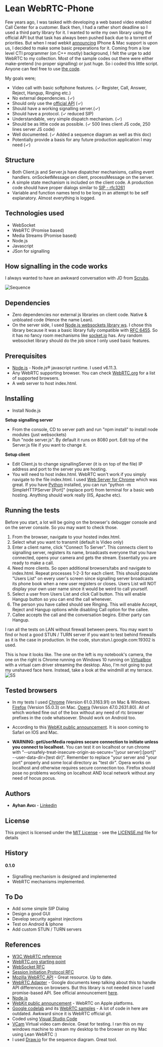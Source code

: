 # Lean WebRTC-Phone
Few years ago, I was tasked with developing a web based video enabled Call Center for a customer. Back then, I had a rather short deadline so I used a third party library for it. I wanted to write my own library using the official API but that task has always been pushed back due to a torrent of priorities. But when I read webkit [announcing](https://webkit.org/blog/7726/announcing-webrtc-and-media-capture/) IPhone & Mac support is upon us, I decided to make some basic preperations for it. Coming from a low level CTI programmer (on C++ mostly) background, I felt the urge to add WebRTC to my collection. Most of the sample codes out there were either make-pretend (no proper signalling) or just huge. So i coded this little script. Anyone can feel free to use [the code](https://github.com/ayhanavci/LeanWebrtc).

My goals were;

* Video call with basic softphone features. (✓ Register, Call, Answer, Reject, Hangup, Ringing etc.)
* No external dependencies. (✓)
* Should only use the [official API](https://www.w3.org/TR/webrtc/) (✓)
* Should have a working signalling server.(✓)
* Should have a protocol. (✓ reduced SIP)
* Understandable, very simple dispatch mechanism. (✓)
* Should be as little code as possible. (✓ 500 lines client JS code, 250 lines server JS code)
* Well documented. (✓ Added a sequence diagram as well as this doc)
* Potentially provide a basis for any future production application I may need (✓)

## Structure

* Both Client.js and Server.js have dispatcher mechanisms, calling event handlers. onSocketMessage on client, processMessage on the server.
* A simple state mechanism is included on the client code. A production code should have proper dialogs similar to [SIP - rfc3261](https://www.ietf.org/rfc/rfc3261.txt)
* Variable and function names tend to be long in an attempt to be self explanatory. Almost everything is logged.  

## Technologies used
* WebSocket
* WebRTC (Promise based)
* Media Streams (Promise based)
* Node.js
* Javascript
* JSon for signalling

## How signalling in the code works

I always wanted to have an awkward conversation with JD from [Scrubs](http://www.imdb.com/title/tt0285403/). 

![Sequence](sequence.png)

## Dependencies
* Zero dependencies nor external js libraries on client code. Native & unbloated code (Hence the name Lean).
* On the server side, I used [Node.js websockets library ws](http://websockets.github.io/ws/). I chose this library because it was a basic library fully compatible with [RFC 6455](https://tools.ietf.org/html/rfc6455). So it has no fancy room mechanisms like [socket.io](https://socket.io/) has. Any random websocket library should do the job since I only used basic features.

## Prerequisites 

* [Node.js](https://nodejs.org/en/) - Node.js® javascript runtime. I used v6.11.3.
* Any WebRTC supporting browser. You can check [WebRTC.org](https://webrtc.org/) for a list of supported browsers. 
* A web server to host index.html.

## Installing

* Install Node.js

**Setup signalling server**
* From the console, CD to server path and run "npm install" to install node modules (just websockets)
* Run "node server.js". By default it runs on 8080 port. Edit top of the Server.js file if you want to change it.

**Setup client**
* Edit Client.js to change signallingServer (it is on top of the file) IP address and port to the server you are hosting.
* You will need to host index.html. WebRTC won't work if you simply navigate to the file index.html.
I used [Web Server for Chrome](https://chrome.google.com/webstore/detail/web-server-for-chrome/ofhbbkphhbklhfoeikjpcbhemlocgigb?hl=en) which was great. If you have [Python](https://www.python.org/) installed, you can run "python -m SimpleHTTPServer [Port]" (replace port) from terminal for a basic web hosting. Anything should work really (IIS, Apache etc).

## Running the tests

Before you start, a lot will be going on the browser's debugger console and on the server console. So you may want to check those.

1. From the browser, navigate to your hosted index.html. 
2. Select what you want to transmit (default is Video only)
3. Enter a client name, click "Connect To Server". This connects client to signalling server, registers its name, broadcasts everyone that you have connected, opens your camera and gets the stream. Essentially you are ready to make a call.
4. Need more clients. So open additional browsers/tabs and navigate to index.html. Repeat processes 1-2-3 for each client. This should populate "Users List" on every user's screen since signalling server broadcasts its phone book when a new user registers or closes. Users List will NOT display your own user name since it would be weird to call yourself.
5. Select a user from Users List and click Call button. This will enable Hangup button so you can end the call whenever.
6. The person you have called should see Ringing. This will enable Accept, Reject and Hangup options while disabling Call option for the callee.
7. Callee accepts the call and the conversation begins. Either party can Hangup.

I ran all the tests on LAN without firewall between peers. You may want to find or host a good STUN / TURN server if you want to test behind firewalls as it is the case in production. In the code, stun:stun.l.google.com:19302 is used.

This is how it looks like. The one on the left is my notebook's camera, the one on the right is Chrome running on Windows 10 running on [Virtualbox](https://www.virtualbox.org) with a virtual cam driver streaming the desktop. Also, I'm not going to put my unshaved face here. Instead, take a look at the windmill at my terrace.
![SS](screen1.png)

## Tested browsers

* In my tests I used [Chrome](https://www.google.com/chrome/browser/desktop/index.html) (Version 61.0.3163.91) on Mac & Windows. [Firefox](https://www.mozilla.org/en-US/firefox/new/) (Version 55.0.3) on Mac. [Opera](http://www.opera.com/) (Version 47.0.2631.80). All of which worked fine out of the box without any need of rtc browser prefixes in the code whatsoever. Should work on Android too. 

* According to this [WebKit public announcement](https://webkit.org/blog/7726/announcing-webrtc-and-media-capture/). It is soon coming to Safari on IOS and Mac.

* **WARNING: getUserMedia requires secure connection to initiate unless you connect to localhost.** You can test it on localhost or run chrome with "--unsafely-treat-insecure-origin-as-secure="[your server]:[port]" --user-data-dir=[test dir]". Remember to replace "your server and "your port" properly and some local directory as "test dir".  Opera works on localhost and otherwise requires secure connection too. Firefox should pose no problems working on localhost AND local network without any need of hocus pocus. 

## Authors

* **Ayhan Avcı** - [Linkedin](https://www.linkedin.com/in/ayhan-avci-pmp-pmi-acp-1a95365/)

## License

This project is licensed under the [MIT License](https://opensource.org/licenses/MIT) - see the [LICENSE.md](https://github.com/ayhanavci/LeanWebrtc/blob/master/docs/LICENSE.md) file for details

## History
#### **0.1.0**
* Signalling mechanism is designed and implemented
* WebRTC mechanisms implemented. 

## To Do
* Add some simple SIP Dialog
* Design a good GUI
* Develop security against injections
* Test on Android & Iphone
* Add custom STUN / TURN servers

## References
* [W3C WebRTC reference](https://www.w3.org/TR/webrtc/)
* [WebRTC.org starting point](https://webrtc.org/start/)
* [WebSocket RFC](https://tools.ietf.org/html/rfc6455)
* [Session Initiation Protocol RFC](https://www.ietf.org/rfc/rfc3261.txt)
* [Mozilla WebRTC API](https://developer.mozilla.org/en-US/docs/Web/API/WebRTC_API) - Great resource. Up to date.
* [WebRTC Adapter](https://github.com/webrtc/adapter) - Google documents keep talking about this to handle API differences on browsers. But this library is not needed since I used promise-based API. See official announcement [here](https://webrtc.org/web-apis/interop/).
* [Node.js](https://nodejs.org/en/)
* [WebKit public announcement](https://webkit.org/blog/7726/announcing-webrtc-and-media-capture/) - WebRTC on Apple platforms.
* [Google codelab](https://codelabs.developers.google.com/codelabs/webrtc-web/#0) and its [WebRTC samples](https://webrtc.github.io/samples/) - A lot of code in here are outdated. Awkward since it is WebRTC official git.
* Coded using [Visual Studio Code](https://code.visualstudio.com/)
* [VCam](http://www.e2esoft.cn/vcam/) Virtual video cam device. Great for testing. I ran this on my windows machine to stream my desktop to the browser on my Mac using Lean WebRTC :)
* I used [Draw.io](https://www.draw.io/) for the sequence diagram. Great tool.